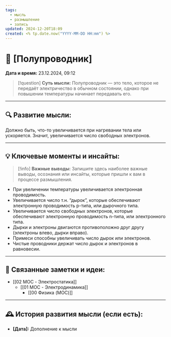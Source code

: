 ```yaml
---
tags:
  - мысль
  - размышление
  - запись
updated: 2024-12-20T18:09
created: <% tp.date.now("YYYY-MM-DD HH:mm") %>
---
```


# 💭  [Полупроводник]

**Дата и время:** 23.12.2024, 09:12

> [!question] **Суть мысли:**
> Полупроводник — это тело, которое не передаёт электричество в обычном состоянии, однако при повышении температуры начинает передавать его.

---

## 🔍 Развитие мысли:

Должно быть, что-то увеличивается при нагревании тела или ускоряется.
Значит, увеличивается число свободных электронов. 

---

## 💡 Ключевые моменты и инсайты:

> [!info] **Важные выводы:**
> Запишите здесь наиболее важные выводы, осознания или инсайты, которые пришли к вам в процессе размышления.

- При увеличении температуры увеличивается электронная проводимость.
- Увеличивается число т.н. “дырок”, которые обеспечивают электронную проводимость p-типа, или дырочного типа.
- Увеличивается число свободных электронов, которые обеспечивают электронную проводимость n-типа, или электронного типа.
- Дырки и электроны двигаются противоположно друг другу (электроны влево, дырки вправо).
- Примеси способны увеличивать число дырок или электронов.
- Чистые проводники держат число дырок и электронов в равновесии.
- ---
## 🔄 Связанные заметки и идеи:

- [[02 MOC - Электростатика]]
	- [[01 MOC - Электродинамика]]
		- [[00 Физика (MOC)]]

---

## 🕰️ История развития мысли (если есть):

* **[Дата]:**  Дополнение к мысли